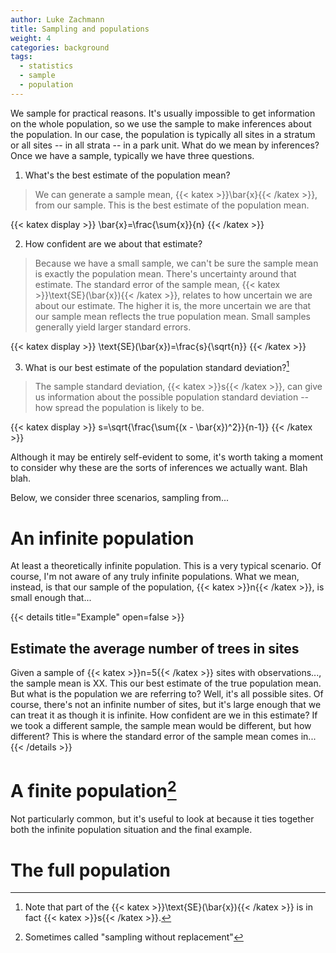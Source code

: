 ```yaml
---
author: Luke Zachmann
title: Sampling and populations
weight: 4
categories: background
tags:
  - statistics
  - sample
  - population
---
```


We sample for practical reasons. It's usually impossible to get information on the whole population, so we use the sample to make inferences about the population. In our case, the population is typically all sites in a stratum or all sites -- in all strata -- in a park unit. What do we mean by inferences? Once we have a sample, typically we have three questions.

1. What's the best estimate of the population mean?  
> We can generate a sample mean, {{< katex >}}\bar{x}{{< /katex >}}, from our sample. This is the best estimate of the population mean.  

{{< katex display >}}
\bar{x}=\frac{\sum{x}}{n}
{{< /katex >}}

2. How confident are we about that estimate?  
> Because we have a small sample, we can't be sure the sample mean is exactly the population mean. There's uncertainty around that estimate. The standard error of the sample mean, {{< katex >}}\text{SE}(\bar{x}){{< /katex >}}, relates to how uncertain we are about our estimate. The higher it is, the more uncertain we are that our sample mean reflects the true population mean. Small samples generally yield larger standard errors.  

{{< katex display >}}
\text{SE}(\bar{x})=\frac{s}{\sqrt{n}}
{{< /katex >}}

3. What is our best estimate of the population standard deviation?[^1]  
> The sample standard deviation, {{< katex >}}s{{< /katex >}}, can give us information about the possible population standard deviation -- how spread the population is likely to be.

{{< katex display >}}
s=\sqrt{\frac{\sum{(x - \bar{x})^2}}{n-1}}
{{< /katex >}}

Although it may be entirely self-evident to some, it's worth taking a moment to consider why these are the sorts of inferences we actually want. Blah blah.

Below, we consider three scenarios, sampling from...

# An infinite population
At least a theoretically infinite population. This is a very typical scenario. Of course, I'm not aware of any truly infinite populations. What we mean, instead, is that our sample of the population, {{< katex >}}n{{< /katex >}}, is small enough that...

{{< details title="Example" open=false >}}
## Estimate the average number of trees in sites
Given a sample of {{< katex >}}n=5{{< /katex >}} sites with observations..., the sample mean is XX. This our best estimate of the true population mean. But what is the population we are referring to? Well, it's all possible sites. Of course, there's not an infinite number of sites, but it's large enough that we can treat it as though it is infinite. How confident are we in this estimate? If we took a different sample, the sample mean would be different, but how different? This is where the standard error of the sample mean comes in...
{{< /details >}}

# A finite population[^2]
Not particularly common, but it's useful to look at because it ties together both the infinite population situation and the final example.

# The full population

[^1]: Note that part of the {{< katex >}}\text{SE}(\bar{x}){{< /katex >}} is in fact {{< katex >}}s{{< /katex >}}.
[^2]: Sometimes called "sampling without replacement"
